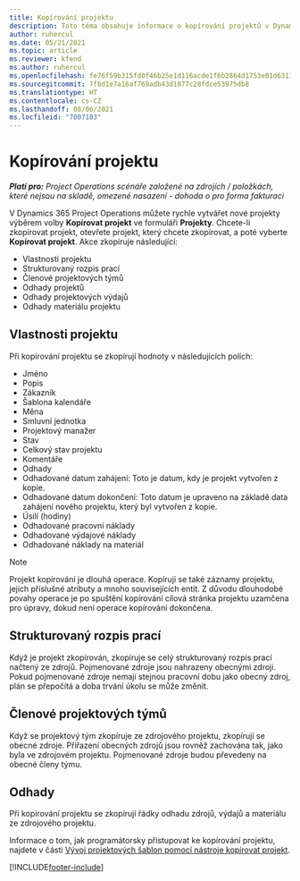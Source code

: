 ```yaml
---
title: Kopírování projektu
description: Toto téma obsahuje informace o kopírování projektů v Dynamics 365 Project Operations.
author: ruhercul
ms.date: 05/21/2021
ms.topic: article
ms.reviewer: kfend
ms.author: ruhercul
ms.openlocfilehash: fe76f59b315fd0f46b25e1d116acde1f6b2864d1753e01d6311ea93ae7d116fc
ms.sourcegitcommit: 7f8d1e7a16af769adb43d1877c28fdce53975db8
ms.translationtype: HT
ms.contentlocale: cs-CZ
ms.lasthandoff: 08/06/2021
ms.locfileid: "7007183"
---
```

# <a name="copy-a-project"></a>Kopírování projektu

_**Platí pro:** Project Operations scénáře založené na zdrojích / položkách, které nejsou na skladě, omezené nasazení - dohoda o pro forma fakturaci_

V Dynamics 365 Project Operations můžete rychle vytvářet nové projekty výběrem volby **Kopírovat projekt** ve formuláři **Projekty**. Chcete-li zkopírovat projekt, otevřete projekt, který chcete zkopírovat, a poté vyberte **Kopírovat projekt**. Akce zkopíruje následující:

- Vlastnosti projektu 
- Strukturovaný rozpis prací
- Členové projektových týmů
- Odhady projektů
- Odhady projektových výdajů
- Odhady materiálu projektu

## <a name="project-properties"></a>Vlastnosti projektu

Při kopírování projektu se zkopírují hodnoty v následujících polích:

- Jméno
- Popis
- Zákazník
- Šablona kalendáře
- Měna
- Smluvní jednotka
- Projektový manažer
- Stav
- Celkový stav projektu
- Komentáře
- Odhady
- Odhadované datum zahájení: Toto je datum, kdy je projekt vytvořen z kopie.
- Odhadované datum dokončení: Toto datum je upraveno na základě data zahájení nového projektu, který byl vytvořen z kopie.
- Úsilí (hodiny)
- Odhadované pracovní náklady
- Odhadované výdajové náklady
- Odhadované náklady na materiál

> [!NOTE]
> Projekt kopírování je dlouhá operace. Kopírují se také záznamy projektu, jejich příslušné atributy a mnoho souvisejících entit. Z důvodu dlouhodobé povahy operace je po spuštění kopírování cílová stránka projektu uzamčena pro úpravy, dokud není operace kopírování dokončena.

## <a name="work-breakdown-structure"></a>Strukturovaný rozpis prací

Když je projekt zkopírován, zkopíruje se celý strukturovaný rozpis prací načtený ze zdrojů. Pojmenované zdroje jsou nahrazeny obecnými zdroji. Pokud pojmenované zdroje nemají stejnou pracovní dobu jako obecný zdroj, plán se přepočítá a doba trvání úkolu se může změnit.

## <a name="project-team-members"></a>Členové projektových týmů

Když se projektový tým zkopíruje ze zdrojového projektu, zkopírují se obecné zdroje. Přiřazení obecných zdrojů jsou rovněž zachována tak, jako byla ve zdrojovém projektu. Pojmenované zdroje budou převedeny na obecné členy týmu.

## <a name="estimates"></a>Odhady

Při kopírování projektu se zkopírují řádky odhadu zdrojů, výdajů a materiálu ze zdrojového projektu. 

Informace o tom, jak programátorsky přistupovat ke kopírování projektu, najdete v části [Vývoj projektových šablon pomocí nástroje kopírovat projekt](dev-copy-project.md).


[!INCLUDE[footer-include](../includes/footer-banner.md)]
